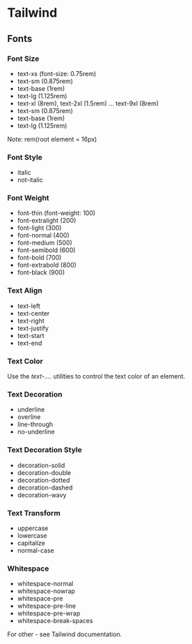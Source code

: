 # Tailwind


## Fonts

### Font Size

  - text-xs (font-size: 0.75rem)  
  - text-sm (0.875rem)
  - text-base (1rem)
  - text-lg (1.125rem)
  - text-xl (8rem), text-2xl (1.5rem)  ...  text-9xl (8rem)
  - text-sm (0.875rem)
  - text-base (1rem)
  - text-lg (1.125rem)
 
  Note: rem(root element = 16px)


### Font Style

  - italic
  - not-italic
  

### Font Weight

  - font-thin (font-weight: 100)
  - font-extralight	(200)
  - font-light (300)
  - font-normal	(400)
  - font-medium	(500)
  - font-semibold (600)
  - font-bold (700)
  - font-extrabold	(800)
  - font-black (900)


### Text Align

  - text-left
  - text-center
  - text-right
  - text-justify
  - text-start
  - text-end


### Text Color

Use the  *text-....* utilities to control the text color of an element.


### Text Decoration

  - underline	
  - overline	
  - line-through	
  - no-underline	


### Text Decoration Style

  - decoration-solid
  - decoration-double
  - decoration-dotted
  - decoration-dashed
  - decoration-wavy


### Text Transform

  - uppercase	
  - lowercase
  - capitalize
  - normal-case


### Whitespace
  
  - whitespace-normal
  - whitespace-nowrap
  - whitespace-pre
  - whitespace-pre-line
  - whitespace-pre-wrap
  - whitespace-break-spaces


For other - see Tailwind documentation.


